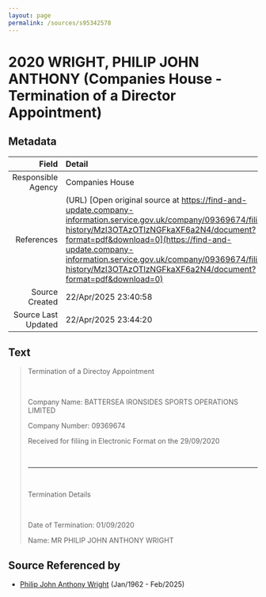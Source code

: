 ```yaml
---
layout: page
permalink: /sources/s95342578
---
```


# 2020 WRIGHT, PHILIP JOHN ANTHONY (Companies House - Termination of a Director Appointment)

## Metadata
Field | Detail
---:|:---
Responsible Agency | Companies House
References | (URL) [Open original source at https://find-and-update.company-information.service.gov.uk/company/09369674/filing-history/MzI3OTAzOTIzNGFkaXF6a2N4/document?format=pdf&download=0](https://find-and-update.company-information.service.gov.uk/company/09369674/filing-history/MzI3OTAzOTIzNGFkaXF6a2N4/document?format=pdf&download=0)
Source Created | 22/Apr/2025 23:40:58
Source Last Updated | 22/Apr/2025 23:44:20

## Text

> Termination of a Directoy Appointment
>
> <br/>
>
> Company Name: BATTERSEA IRONSIDES SPORTS OPERATIONS LIMITED
>
> Company Number: 09369674
>
> Received for filiing in Electronic Format on the 29/09/2020
>
> <br/>
>
> ---
>
> <br/>
>
> Termination Details
>
> <br/>
>
> Date of Termination: 01/09/2020
>
> Name: MR PHILIP JOHN ANTHONY WRIGHT
>

## Source Referenced by

* [Philip John Anthony Wright](../people/@66352546@-philip-john-anthony-wright-b1962-1-d2025-2.md) (Jan/1962 - Feb/2025)
